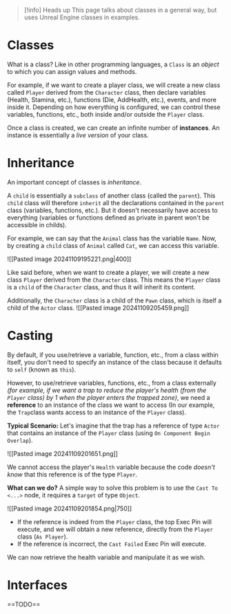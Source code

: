 > [!info] Heads up
> This page talks about classes in a general way, but uses Unreal Engine classes in examples.

# Classes
What is a class?
Like in other programming languages, a `Class` is an *object* to which you can assign values and methods.

For example, if we want to create a player class, we will create a new class called `Player` derived from the `Character` class, then declare variables (Health, Stamina, etc.), functions (Die, AddHealth, etc.), events, and more inside it.
Depending on how everything is configured, we can control these variables, functions, etc., both inside and/or outside the `Player` class.

Once a class is created, we can create an infinite number of **instances**. An instance is essentially a *live version* of your class.

# Inheritance
An important concept of classes is *inheritance*.

A `child` is essentially a `subclass` of another class (called the `parent`).
This `child` class will therefore `inherit` all the declarations contained in the `parent` class (variables, functions, etc.). But it doesn't necessarily have access to everything (variables or functions defined as private in parent won't be accessible in childs).

For example, we can say that the `Animal` class has the variable `Name`.
Now, by creating a `child` class of `Animal` called `Cat`, we can access this variable.

![[Pasted image 20241109195221.png|400]]

Like said before, when we want to create a player, we will create a new class `Player` derived from the `Character` class.
This means the `Player` class is a `child` of the `Character` class, and thus it will inherit its content.

Additionally, the `Character` class is a child of the `Pawn` class, which is itself a child of the `Actor` class.
![[Pasted image 20241109205459.png]]

# Casting
By default, if you use/retrieve a variable, function, etc., from a class within itself, you don't need to specify an instance of the class because it defaults to `self` (known as `this`).

However, to use/retrieve variables, functions, etc., from a class externally *(for example, if we want a trap to reduce the player's health (from the `Player` class) by 1 when the player enters the trapped zone)*, we need a **reference** to an instance of the class we want to access (In our example, the `Trap`class wants access to an instance of the `Player` class).

**Typical Scenario:**
Let's imagine that the trap has a reference of type `Actor` that contains an instance of the `Player` class (using `On Component Begin Overlap`).

![[Pasted image 20241109201651.png]]
 
We cannot access the player's `Health` variable because the code *doesn't know* that this reference is of the type `Player`.

**What can we do?**
A simple way to solve this problem is to use the `Cast To <...>` node, it requires a `target` of type `Object`.

![[Pasted image 20241109201854.png|750]]
- If the reference is indeed from the `Player` class, the top Exec Pin will execute, and we will obtain a new reference, directly from the `Player` class (`As Player`).
- If the reference is incorrect, the `Cast Failed` Exec Pin will execute.

We can now retrieve the health variable and manipulate it as we wish.

# Interfaces
==TODO==

